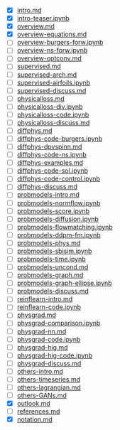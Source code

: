 - [x] [intro.md](./intro.md)
- [x] [intro-teaser.ipynb](./intro-teaser.ipynb)
- [x] [overview.md](./overview.md)
- [x] [overview-equations.md](./overview-equations.md)
- [ ] [overview-burgers-forw.ipynb](./overview-burgers-forw.ipynb)
- [ ] [overview-ns-forw.ipynb](./overview-ns-forw.ipynb)
- [ ] [overview-optconv.md](./overview-optconv.md)
- [ ] [supervised.md](./supervised.md)
- [ ] [supervised-arch.md](./supervised-arch.md)
- [ ] [supervised-airfoils.ipynb](./supervised-airfoils.ipynb)
- [ ] [supervised-discuss.md](./supervised-discuss.md)
- [ ] [physicalloss.md](./physicalloss.md)
- [ ] [physicalloss-div.ipynb](./physicalloss-div.ipynb)
- [ ] [physicalloss-code.ipynb](./physicalloss-code.ipynb)
- [ ] [physicalloss-discuss.md](./physicalloss-discuss.md)
- [ ] [diffphys.md](./diffphys.md)
- [ ] [diffphys-code-burgers.ipynb](./diffphys-code-burgers.ipynb)
- [ ] [diffphys-dpvspinn.md](./diffphys-dpvspinn.md)
- [ ] [diffphys-code-ns.ipynb](./diffphys-code-ns.ipynb)
- [ ] [diffphys-examples.md](./diffphys-examples.md)
- [ ] [diffphys-code-sol.ipynb](./diffphys-code-sol.ipynb)
- [ ] [diffphys-code-control.ipynb](./diffphys-code-control.ipynb)
- [ ] [diffphys-discuss.md](./diffphys-discuss.md)
- [ ] [probmodels-intro.md](./probmodels-intro.md)
- [ ] [probmodels-normflow.ipynb](./probmodels-normflow.ipynb)
- [ ] [probmodels-score.ipynb](./probmodels-score.ipynb)
- [ ] [probmodels-diffusion.ipynb](./probmodels-diffusion.ipynb)
- [ ] [probmodels-flowmatching.ipynb](./probmodels-flowmatching.ipynb)
- [ ] [probmodels-ddpm-fm.ipynb](./probmodels-ddpm-fm.ipynb)
- [ ] [probmodels-phys.md](./probmodels-phys.md)
- [ ] [probmodels-sbisim.ipynb](./probmodels-sbisim.ipynb)
- [ ] [probmodels-time.ipynb](./probmodels-time.ipynb)
- [ ] [probmodels-uncond.md](./probmodels-uncond.md)
- [ ] [probmodels-graph.md](./probmodels-graph.md)
- [ ] [probmodels-graph-ellipse.ipynb](./probmodels-graph-ellipse.ipynb)
- [ ] [probmodels-discuss.md](./probmodels-discuss.md)
- [ ] [reinflearn-intro.md](./reinflearn-intro.md)
- [ ] [reinflearn-code.ipynb](./reinflearn-code.ipynb)
- [ ] [physgrad.md](./physgrad.md)
- [ ] [physgrad-comparison.ipynb](./physgrad-comparison.ipynb)
- [ ] [physgrad-nn.md](./physgrad-nn.md)
- [ ] [physgrad-code.ipynb](./physgrad-code.ipynb)
- [ ] [physgrad-hig.md](./physgrad-hig.md)
- [ ] [physgrad-hig-code.ipynb](./physgrad-hig-code.ipynb)
- [ ] [physgrad-discuss.md](./physgrad-discuss.md)
- [ ] [others-intro.md](./others-intro.md)
- [ ] [others-timeseries.md](./others-timeseries.md)
- [ ] [others-lagrangian.md](./others-lagrangian.md)
- [ ] [others-GANs.md](./others-GANs.md)
- [x] [outlook.md](./outlook.md)
- [ ] [references.md](./references.md)
- [x] [notation.md](./notation.md)

